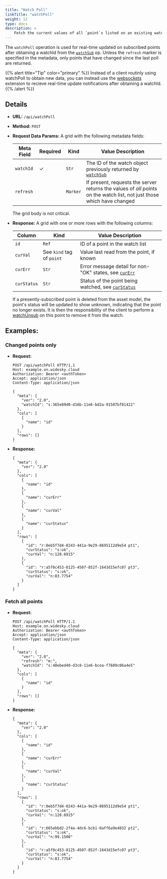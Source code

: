 ```yaml
---
title: "Watch Poll"
linkTitle: "watchPoll"
weight: 12
type: docs
description: >
    Fetch the current values of all `point`s listed on an existing watch list.
---
```


The `watchPoll` operation is used for real-time updated on subscribed points after obtaining a watchId from the [`watchSub`](../watchsub) op. Unless the `refresh` marker is specified in the metadata, only points that have changed since the last poll are returned.


{{% alert title="Tip"  color="primary" %}}
Instead of a client routinly using watchPoll to obtain new data, you can instead use the [websockets](../../websocket) extension to recieve real-time update notifications after obtaining a watchId.
{{% /alert %}}

## Details

- **URL:** `/api/watchPoll`

- **Method:** `POST`

- **Request Data Params:** A grid with the following metadata fields:

  |Meta Field|Required|Kind|Value Description|
  |------|----|-|-----------|
  |`watchId`|✓|`Str`|The ID of the watch object previously returned by [`watchSub`](../watchsub)|
  |`refresh`||`Marker`|If present, requests the server returns the values of *all* points on the watch list, not just those which have changed|

  The grid body is not critical.

- **Response:** A grid with one or more rows with the following columns:

  |Column|Kind|Value Description|
  |------|----|-----------|
  |`id`|`Ref`|ID of a point in the watch list|
  |`curVal`|See `kind` tag of `point`|Value last read from the point, if known|
  |`curErr`|`Str`|Error message detail for non-"OK" states, see [`curErr`](https://www.project-haystack.org/tag/curErr)|
  |`curStatus`|`Str`|Status of the point being watched, see [`curStatus`](https://www.project-haystack.org/tag/curStatus)|

  If a presently-subscribed point is deleted from the asset model, the point's status will be updated to show unknown, indicating that the point no longer exists.  It is then the responsibility of the client to perform a [watchUnsub](../watchunsub) on this point to remove it from the watch.

## Examples:

### Changed points only


- **Request:**
  ```
  POST /api/watchPoll HTTP/1.1
  Host: example.on.widesky.cloud
  Authorization: Bearer <authToken>
  Accept: application/json
  Content-Type: application/json

  {
    "meta": {
      "ver": "2.0",
      "watchId": "s:365e89d0-d16b-11e6-bd2a-91507bf01422"
    },
    "cols": [
      {
        "name": "id"
      }
    ],
    "rows": []
  }
  ```
- **Response:**
  ```
  {
    "meta": {
      "ver": "2.0"
    },
    "cols": [
      {
        "name": "id"
      },
      {
        "name": "curErr"
      },
      {
        "name": "curVal"
      },
      {
        "name": "curStatus"
      }
    ],
    "rows": [
      {
        "id": "r:0eb5f7d4-0243-441a-9e29-8695112d9e54 pt1",
        "curStatus": "s:ok",
        "curVal": "n:128.6915"
      },
      {
        "id": "r:a5f0c453-8125-4507-852f-1643d15efc07 pt3",
        "curStatus": "s:ok",
        "curVal": "n:83.7754"
      }
    ]
  }
  ```
### Fetch all points
- **Request:**
  ```
  POST /api/watchPoll HTTP/1.1
  Host: example.on.widesky.cloud
  Authorization: Bearer <authToken>
  Accept: application/json
  Content-Type: application/json

  {
    "meta": {
      "ver": "2.0",
      "refresh": "m:",
      "watchId": "s:48ebed40-d3c8-11e6-bcea-f7689c06a4e5"
    },
    "cols": [
      {
        "name": "id"
      }
    ],
    "rows": []
  }
  ```

- **Response:**
  ```
  {
    "meta": {
      "ver": "2.0"
    },
    "cols": [
      {
        "name": "id"
      },
      {
        "name": "curErr"
      },
      {
        "name": "curVal"
      },
      {
        "name": "curStatus"
      }
    ],
    "rows": [
      {
        "id": "r:0eb5f7d4-0243-441a-9e29-8695112d9e54 pt1",
        "curStatus": "s:ok",
        "curVal": "n:128.6915"
      },
      {
        "id": "r:665ebbd2-2f4a-4dc6-bcb1-0aff6a9e4032 pt2",
        "curStatus": "s:ok",
        "curVal": "n:99.1500"
      },
      {
        "id": "r:a5f0c453-8125-4507-852f-1643d15efc07 pt3",
        "curStatus": "s:ok",
        "curVal": "n:83.7754"
      }
    ]
  }
  ```

